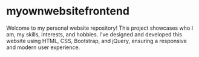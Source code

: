 # myownwebsitefrontend
Welcome to my personal website repository! This project showcases who I am, my skills, interests, and hobbies. I’ve designed and developed this website using HTML, CSS, Bootstrap, and jQuery, ensuring a responsive and modern user experience.
